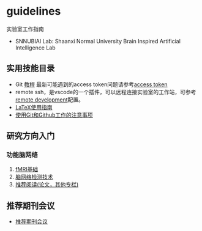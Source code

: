 # guidelines
实验室工作指南
- SNNUBIAI Lab: Shaanxi Normal University Brain Inspired Artificial Intelligence Lab

## 实用技能目录
- Git [教程](https://geeeeeeeeek.github.io/git-recipes/)  最新可能遇到的access token问题请参考[access token](https://blog.csdn.net/yjw123456/article/details/119696726)
- remote ssh，是vscode的一个插件，可以远程连接实验室的工作站，可参考[remote development](https://blog.csdn.net/qq_38120851/article/details/107696066)配置。
- [LaTeX使用指南](docs/latex_guideline.md)
- [使用Git和Github工作的注意事项](docs/git_work.md)

## 研究方向入门

### 功能脑网络

1. [fMRI基础](docs/fMRI.md)
2. [脑网络检测技术]()
3. [推荐阅读(论文，其他专栏)](docs/fbn_read.md)


## 推荐期刊会议
- [推荐期刊会议](docs/conference_and_journal.md)
